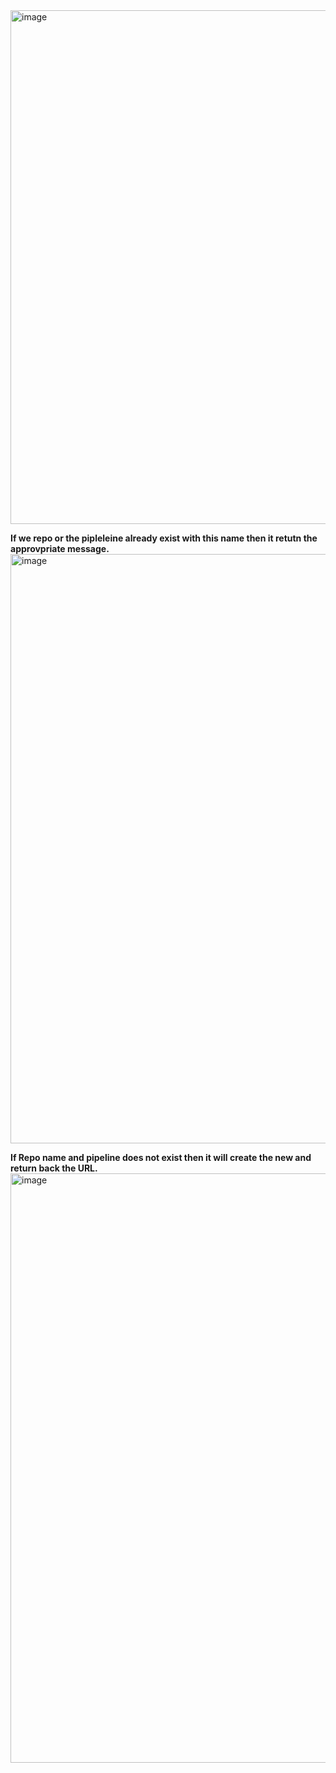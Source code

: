 
<img width="707" height="822" alt="image" src="https://github.com/user-attachments/assets/f88d1c2a-c9b6-4d3b-967c-5156a26f6a3c" />


**If we repo or the pipleleine already exist with this name then it retutn the approvpriate message.**
<img width="701" height="943" alt="image" src="https://github.com/user-attachments/assets/b9c9abe7-20bf-4247-82e1-3e3b10dca321" />


**If Repo name and pipeline does not exist then it will create the new and return back the URL.**
<img width="701" height="943" alt="image" src="https://github.com/user-attachments/assets/23d40d03-df48-43ac-aca6-3e3ed0583e67" />

